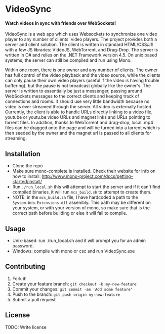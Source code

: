 # VideoSync
#### Watch videos in sync with friends over WebSockets! 
VideoSync is a web app which uses Websockets to synchronize one video player to any number of clients' video players.
The project provides both a server and client solution.
The client is written in standard HTML/CSS/JS with a few JS libraries: VideoJS, WebTorrent, and Drag-Drop.
The server is written in C# and relies on the .NET Framework version 4.5.  On unix based systems, the server can still be compiled and run using Mono.

Within one room, there is one owner and any number of clients.  The owner has full control of the video playback and the video source, while the clients can only pause their own video players (useful if the video is having trouble buffering), but the pause is not broadcast globally like the owner's.
The server is written to essentially be just a messenger, passing around WebSockets messages to the correct clients and keeping track of connections and rooms.  It should use very little bandwidth because no video is ever streamed through the server.
All video is externally hosted.  Currently, the client is able to handle URLs directly linking to a video file, youtube or youtu.be video URLs and magnet links and URLs pointing to torrent files.  In addition, thanks to WebTorrent and drag-drop, local .mp4 files can be dragged onto the page and will be turned into a torrent which is then seeded by the owner and the magnet url is passed to all clients for streaming.

## Installation
- Clone the repo
- Make sure mono-complete is installed. Check their website for info on how to install: http://www.mono-project.com/docs/getting-started/install/
- Run `./run_local.sh` this will attempt to start the server and if it can't find compiled binaries, it will run `mcs_build.sh` to attempt to create them.
- NOTE: in the `mcs_build.sh` file, I have hardcoded a path to the `System.Web.Extensions.dll` assembly.  This path may be different on your system, or with your version of mono, so make sure that is the correct path before building or else it will fail to compile.

## Usage
- Unix-based: run ./run_local.sh and it will prompt you for an admin password.
- Windows: compile with mono or csc and run VideoSync.exe

## Contributing
1. Fork it!
2. Create your feature branch: `git checkout -b my-new-feature`
3. Commit your changes: `git commit -am 'Add some feature'`
4. Push to the branch: `git push origin my-new-feature`
5. Submit a pull request

## License
TODO: Write license

